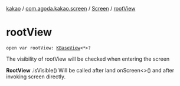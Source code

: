 [kakao](../../index.md) / [com.agoda.kakao.screen](../index.md) / [Screen](index.md) / [rootView](./root-view.md)

# rootView

`open var rootView: `[`KBaseView`](../../com.agoda.kakao.common.views/-k-base-view/index.md)`<*>?`

The visibility of rootView will be checked when entering the screen

**RootView**
.isVisible() Will be called after land onScreen&lt;&gt;() and after invoking screen directly.


